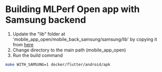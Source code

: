 # Building MLPerf Open app with Samsung backend

1. Update the "lib" folder at 'mobile_app_open/mobile_back_samsung/samsung/lib' by copying it from [here](https://github.com/mlcommons/mobile_back_samsung/tree/samsung_backend_flutter_libs/samsung_libs/mobile_back_samsung/samsung)
2. Change directory to the main path (mobile_app_open)
3. Run the build command

```bash
make WITH_SAMSUNG=1 docker/flutter/android/apk
```
